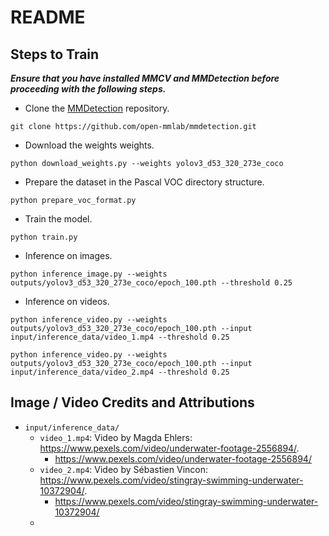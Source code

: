 # README



## Steps to Train

***Ensure that you have installed MMCV and MMDetection before proceeding with the following steps.***

* Clone the [MMDetection](https://github.com/open-mmlab/mmdetection.git) repository.

```
git clone https://github.com/open-mmlab/mmdetection.git
```

* Download the weights weights.

```
python download_weights.py --weights yolov3_d53_320_273e_coco
```

* Prepare the dataset in the Pascal VOC directory structure.

```
python prepare_voc_format.py
```

* Train the model.

```
python train.py 
```

* Inference on images.

```
python inference_image.py --weights outputs/yolov3_d53_320_273e_coco/epoch_100.pth --threshold 0.25
```

* Inference on videos.

```
python inference_video.py --weights outputs/yolov3_d53_320_273e_coco/epoch_100.pth --input input/inference_data/video_1.mp4 --threshold 0.25
```

```
python inference_video.py --weights outputs/yolov3_d53_320_273e_coco/epoch_100.pth --input input/inference_data/video_2.mp4 --threshold 0.25
```



## Image / Video Credits and Attributions

* `input/inference_data/`
  * `video_1.mp4`:  Video by Magda Ehlers: https://www.pexels.com/video/underwater-footage-2556894/.
    * https://www.pexels.com/video/underwater-footage-2556894/
  * `video_2.mp4`: Video by Sébastien Vincon: https://www.pexels.com/video/stingray-swimming-underwater-10372904/.
    * https://www.pexels.com/video/stingray-swimming-underwater-10372904/
  * 
